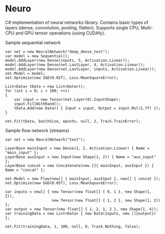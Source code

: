 # Neuro
C# implementation of neural networks library. Contains basic types of layers (dense, convolution, pooling, flatten). Supports single CPU, Multi-CPU and GPU tensor operations (using CUDAfy).

Sample sequential network

```
var net = new NeuralNetwork("deep_dense_test");
var model = new Sequential();
model.AddLayer(new Dense(inputs, 5, Activation.Linear));
model.AddLayer(new Dense(net.LastLayer, 4, Activation.Linear));
model.AddLayer(new Dense(net.LastLayer, inputs, Activation.Linear));
net.Model = model;
net.Optimize(new SGD(0.02f), Loss.MeanSquareError);

List<Data> tData = new List<Data>();
for (int i = 0; i < 100; ++i)
{
    var input = new Tensor(net.Layer(0).InputShape);
    input.FillWithRand();
    tData.Add(new Data() { Input = input, Output = input.Mul(1.7f) });
}

net.Fit(tData, batchSize, epochs, null, 2, Track.TrainError);
```

Sample flow network (streams)

```
var net = new NeuralNetwork("test");

LayerBase mainInput = new Dense(2, 2, Activation.Linear) { Name = "main_input" };
LayerBase auxInput = new Input(new Shape(1, 2)) { Name = "aux_input" };
LayerBase concat = new Concatenate(new []{ mainInput, auxInput }) { Name = "concat" };

net.Model = new Flow(new[] { mainInput, auxInput }, new[] { concat });
net.Optimize(new SGD(0.05f), Loss.MeanSquareError);

var inputs = new[] { new Tensor(new float[] { 0, 1 }, new Shape(1, 2)),
                     new Tensor(new float[] { 1, 2 }, new Shape(1, 2)) };
var output = new Tensor(new float[] { 1, 2, 1, 2 }, new Shape(1, 4));
var trainingData = new List<Data> { new Data(inputs, new []{output}) };

net.Fit(trainingData, 1, 100, null, 0, Track.Nothing, false);
```
